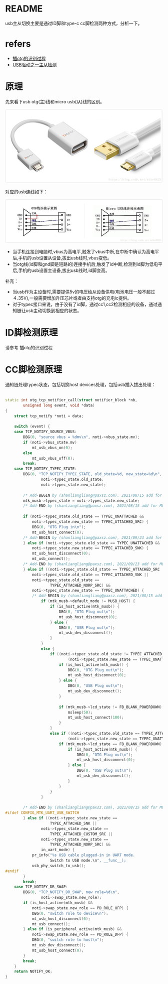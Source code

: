 # README

usb主从切换主要是通过ID脚和type-c cc脚检测两种方式，分析一下。

# refers

* [插otg的识别过程](https://blog.csdn.net/weixin_36044869/article/details/104589360)
* [USB驱动之一主从检测](https://blog.csdn.net/mike8825/article/details/83246812)

# 原理

先来看下usb otg(主)线和micro usb(从)线的区别。

![0002_0000.png](images/0002_0000.png)

对应的usb连线如下：

![0002_0001.png](images/0002_0001.png)

* 当手机连接到电脑时,vbus为高电平,触发了vbus中断,在中断中确认为高电平后,手机的usb设置从设备,拔出usb线时,vbus变低。
* 当otg线(id脚和gnd脚是短路的)连接手机后,触发了id中断,检测到id脚为低电平后,手机的usb设置主设备,拔出usb线时,id脚变高。

补充：

* 当usb作为主设备时,需要提供5v的电压给从设备供电(电池电压一般不超过４.35V),一般需要增加升压芯片或者由支持otg的充电ic提供。
* 对于typec接口来说，由于没有了id脚，通过cc1,cc2检测相应的设备，通过通知链让usb主动切换到相应的状态。

# ID脚检测原理

请参考 插otg的识别过程

# CC脚检测原理

通知链处理typec状态，包括切换host devices处理，包括usb插入拔出处理：

```C++

static int otg_tcp_notifier_call(struct notifier_block *nb,
		unsigned long event, void *data)
{
	struct tcp_notify *noti = data;

	switch (event) {
	case TCP_NOTIFY_SOURCE_VBUS:
		DBG(0, "source vbus = %dmv\n", noti->vbus_state.mv);
		if (noti->vbus_state.mv)
			mt_usb_vbus_on(0);
		else
			mt_usb_vbus_off(0);
		break;
	case TCP_NOTIFY_TYPEC_STATE:
		DBG(0, "TCP_NOTIFY_TYPEC_STATE, old_state=%d, new_state=%d\n",
				noti->typec_state.old_state,
				noti->typec_state.new_state);

		/* Add-BEGIN by (shanliangliang@paxsz.com), 2021/08/15 add for M8 usb otg */
		mtk_musb->typec_state = noti->typec_state.new_state;
		/* Add-END by (shanliangliang@paxsz.com), 2021/08/15 add for M8 usb otg */

		if (noti->typec_state.old_state == TYPEC_UNATTACHED &&
			noti->typec_state.new_state == TYPEC_ATTACHED_SRC) {
			DBG(0, "OTG Plug in\n");
			mt_usb_host_connect(0);
		/* Add-BEGIN by (shanliangliang@paxsz.com), 2021/09/23 add for M8 usb otg */
		} else if (noti->typec_state.old_state == TYPEC_UNATTACHED &&
			noti->typec_state.new_state == TYPEC_ATTACHED_SNK) {
			mt_usb_host_disconnect(0);
			mt_usb_connect();
		/* Add-END by (shanliangliang@paxsz.com), 2021/09/23 add for M8 usb otg */
		} else if ((noti->typec_state.old_state == TYPEC_ATTACHED_SRC ||
			noti->typec_state.old_state == TYPEC_ATTACHED_SNK ||
			noti->typec_state.old_state ==
					TYPEC_ATTACHED_NORP_SRC) &&
			noti->typec_state.new_state == TYPEC_UNATTACHED) {
			/* Add-BEGIN by (shanliangliang@paxsz.com), 2021/08/15 add for M8 usb otg */
				if (mtk_musb->default_mode != MUSB_HOST) {
					if (is_host_active(mtk_musb)) {
						DBG(0, "OTG Plug out\n");
						mt_usb_host_disconnect(0);
					} else {
						DBG(0, "USB Plug out\n");
						mt_usb_dev_disconnect();
					}
				}
				else {
					if ((noti->typec_state.old_state != TYPEC_ATTACHED_SRC) && 
							(noti->typec_state.new_state == TYPEC_UNATTACHED)) {
						if (is_host_active(mtk_musb)) {
							DBG(0, "OTG Plug out\n");
							mt_usb_host_disconnect(0);
						} else {
							DBG(0, "USB Plug out\n");
							mt_usb_dev_disconnect();
						}
						
						if (mtk_musb->lcd_state != FB_BLANK_POWERDOWN) {
							msleep(50);
							mt_usb_host_connect(100);
						}
					}
					else if ((noti->typec_state.old_state == TYPEC_ATTACHED_SRC) && 
							(noti->typec_state.new_state == TYPEC_UNATTACHED)) {
						if (mtk_musb->lcd_state == FB_BLANK_POWERDOWN) {
							if (is_host_active(mtk_musb)) {
								DBG(0, "OTG Plug out\n");
								mt_usb_host_disconnect(0);
							} else {
								DBG(0, "USB Plug out\n");
								mt_usb_dev_disconnect();
							}
						}
					}
				}

		/* Add-END by (shanliangliang@paxsz.com), 2021/08/15 add for M8 usb otg */
#ifdef CONFIG_MTK_UART_USB_SWITCH
		} else if ((noti->typec_state.new_state ==
					TYPEC_ATTACHED_SNK ||
				noti->typec_state.new_state ==
					TYPEC_ATTACHED_CUSTOM_SRC ||
				noti->typec_state.new_state ==
					TYPEC_ATTACHED_NORP_SRC) &&
				in_uart_mode) {
			pr_info("%s USB cable plugged-in in UART mode.
					Switch to USB mode.\n", __func__);
			usb_phy_switch_to_usb();
#endif
		}
		break;
	case TCP_NOTIFY_DR_SWAP:
		DBG(0, "TCP_NOTIFY_DR_SWAP, new role=%d\n",
				noti->swap_state.new_role);
		if (is_host_active(mtk_musb) &&
			noti->swap_state.new_role == PD_ROLE_UFP) {
			DBG(0, "switch role to device\n");
			mt_usb_host_disconnect(0);
			mt_usb_connect();
		} else if (is_peripheral_active(mtk_musb) &&
			noti->swap_state.new_role == PD_ROLE_DFP) {
			DBG(0, "switch role to host\n");
			mt_usb_dev_disconnect();
			mt_usb_host_connect(0);
		}
		break;
	}
	return NOTIFY_OK;
}
```